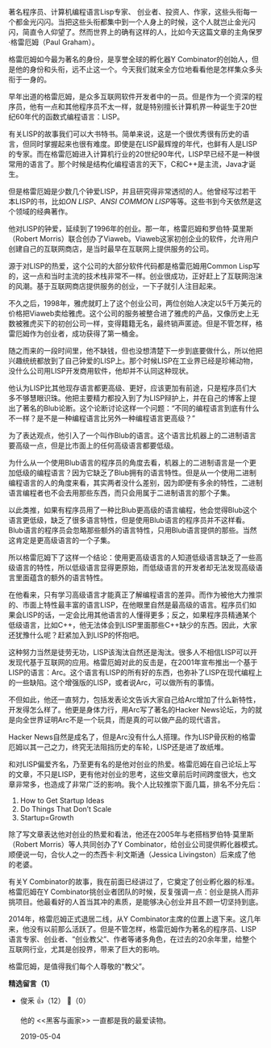 著名程序员、计算机编程语言Lisp专家、 创业者、投资人、作家，这些头衔每一个都金光闪闪。当把这些头衔都集中到一个人身上的时候，这个人就岂止金光闪闪，简直令人仰望了。然而世界上的确有这样的人，比如今天这篇文章的主角保罗·格雷厄姆（Paul Graham）。

格雷厄姆如今最为著名的身份，是享誉全球的孵化器Y Combinator的创始人，但是他的身份和头衔，远不止这一个。今天我们就来全方位地看看他是怎样集众多头衔于一身的。

早年出道的格雷厄姆，是众多互联网软件开发者中的一员。但是作为一个资深的程序员，他有一点和其他程序员不太一样，就是特别擅长计算机界一种诞生于20世纪60年代的函数式编程语言：LISP。

有关LISP的故事我们可以大书特书。简单来说，这是一个很优秀很有历史的语言，但同时掌握起来也很有难度。即使是在LISP最辉煌的年代，也鲜有人是LISP的专家。而在格雷厄姆进入计算机行业的20世纪90年代，LISP早已经不是一种很常用的语言了。那个时候是结构化编程语言的天下，C和C++是主流，Java才诞生。

但是格雷厄姆是少数几个钟爱LISP，并且研究得非常透彻的人。他曾经写过若干本LISP的书，比如*ON LISP*、*ANSI COMMON LISP*等等。这些书到今天依然是这个领域的经典著作。

他对LISP的钟爱，延续到了1996年的创业。那一年，格雷厄姆和罗伯特·莫里斯（Robert Morris）联合创办了Viaweb。Viaweb这家初创企业的软件，允许用户创建自己的互联网商店，是当时最早在互联网上提供服务的公司。

源于对LISP的热爱，这个公司的大部分软件代码都是格雷厄姆用Common Lisp写的，这一点和当时主流的技术栈非常不一样。创业很成功，正好赶上了互联网泡沫的风潮。基于互联网商店提供服务的创业，一下子就引人注目起来。

不久之后，1998年，雅虎就盯上了这个创业公司，两位创始人决定以5千万美元的价格把Viaweb卖给雅虎。这个公司的服务被整合进了雅虎的产品，又像历史上无数被雅虎买下的初创公司一样，变得籍籍无名，最终销声匿迹。但是不管怎样，格雷厄姆作为创业者，成功获得了第一桶金。

随之而来的一段时间里，他不缺钱，但也没想清楚下一步到底要做什么，所以他把兴趣统统都放到了自己钟爱的LISP上。那个时候LISP在工业界已经是珍稀动物，没什么公司用LISP开发商用软件，他却并不认同这种现状。

他认为LISP比其他现存语言都更高级、更好，应该更加有前途，只是程序员们大多不够慧眼识珠。他把主要精力都投入到了为LISP辩护上，并在自己的博客上提出了著名的Blub论断。这个论断讨论这样一个问题：“不同的编程语言到底有什么不一样？是不是一种编程语言比另外一种编程语言更高级？”

为了表达观点，他引入了一个叫作Blub的语言。这个语言比机器上的二进制语言要高级一点，但是比市面上的任何高级语言都要低级。

为什么从一个使用Blub语言的程序员的角度去看，机器上的二进制语言是一个更加低级的编程语言？因为它缺乏了Blub拥有的语言特性。但是从一个使用二进制编程语言的人的角度来看，其实两者没什么差别，因为即便有多余的特性，二进制语言编程者也不会去用那些东西，而只会用属于二进制语言的那个子集。

以此类推，如果有程序员用了一种比Blub更高级的语言编程，他会觉得Blub这个语言更低级，缺乏了很多语言特性，但是使用Blub语言的程序员并不这样看。Blub语言的程序员会忽略那些额外的语言特性，只用Blub语言提供的那些。当然这肯定是更高级语言的一个子集。

所以格雷厄姆下了这样一个结论：使用更高级语言的人知道低级语言缺乏了一些高级语言的特性，所以低级语言显得更原始，而低级语言的开发者却无法发现高级语言里面蕴含的额外的语言特性。

在他看来，只有学习高级语言才能真正了解编程语言的差异。而作为被他大力推崇的、市面上特性最丰富的语言LISP，在他眼里自然是最高级的语言。程序员们如果会LISP的话，一定会比用其他语言的人懂得更多；反之，如果程序员精通某个低级语言，比如C++，他无法体会到LISP里面那些C++缺少的东西。因此，大家还犹豫什么呢？赶紧加入到LISP的怀抱吧。

这种努力当然是徒劳无功，LISP该淘汰自然还是淘汰。很多人不相信LISP可以开发现代基于互联网的应用。格雷厄姆对此的反击是，在2001年宣布推出一个基于LISP的语言：Arc。这个语言有LISP的所有好的东西，也弥补了LISP在现代编程上的一些缺陷。这个增强版的LISP，或者说Arc，可以做所有的事情。

不但如此，他还一直努力，包括发表论文告诉大家自己给Arc增加了什么新特性，开发得怎么样了。他更是身体力行，用Arc写了著名的Hacker News论坛，为的就是向全世界证明Arc不是一个玩具，而是真的可以做产品的现代语言。

Hacker News自然是成名了，但是Arc没有什么人搭理。作为LISP骨灰粉的格雷厄姆以其一己之力，终究无法阻挡历史的车轮，LISP还是进了故纸堆。

和对LISP偏爱齐名，乃至更有名的是他对创业的热爱。格雷厄姆在自己论坛上写的文章，不只是LISP，更有他对创业的思考，这些文章前后时间跨度很大，也文章非常多，也造成了非常广泛的影响。我个人比较推崇下面几篇，排名不分先后：

1. How to Get Startup Ideas
2. Do Things That Don’t Scale
3. Startup=Growth

除了写文章表达他对创业的热爱和看法，他还在2005年与老搭档罗伯特·莫里斯（Robert Morris）等人共同创办了Y Combinator，给创业公司提供孵化器模式。顺便说一句，合伙人之一的杰西卡·利文斯通（Jessica Livingston）后来成了他的老婆。

有关Y Combinator的故事，我在前面已经讲过了，它奠定了创业孵化器的标准。格雷厄姆在Y Combinator挑创业者团队的时候，反复强调一点：创业是挑人而非挑项目。他最看好的人首当其冲的素质，是能够决心创业并且不顾一切坚持到底。

2014年，格雷厄姆正式退居二线，从Y Combinator主席的位置上退下来。这几年来，他没有以前那么活跃了。但是不管怎样，格雷厄姆作为著名的程序员、LISP语言专家、创业者、“创业教父”、作者等诸多角色，在过去的20余年里，给整个互联网行业，尤其是创投界，带来了巨大的影响。

格雷厄姆，是值得我们每个人尊敬的“教父”。
<div><strong>精选留言（1）</strong></div><ul>
<li><span>俊釆</span> 👍（12） 💬（0）<p>他的 &lt;&lt;黑客与画家&gt;&gt; 一直都是我的最爱读物。</p>2019-05-04</li><br/>
</ul>